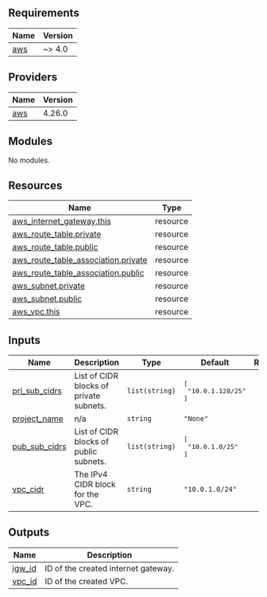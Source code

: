 <!-- BEGIN_TF_DOCS -->
## Requirements

| Name | Version |
|------|---------|
| <a name="requirement_aws"></a> [aws](#requirement\_aws) | ~> 4.0 |

## Providers

| Name | Version |
|------|---------|
| <a name="provider_aws"></a> [aws](#provider\_aws) | 4.26.0 |

## Modules

No modules.

## Resources

| Name | Type |
|------|------|
| [aws_internet_gateway.this](https://registry.terraform.io/providers/hashicorp/aws/latest/docs/resources/internet_gateway) | resource |
| [aws_route_table.private](https://registry.terraform.io/providers/hashicorp/aws/latest/docs/resources/route_table) | resource |
| [aws_route_table.public](https://registry.terraform.io/providers/hashicorp/aws/latest/docs/resources/route_table) | resource |
| [aws_route_table_association.private](https://registry.terraform.io/providers/hashicorp/aws/latest/docs/resources/route_table_association) | resource |
| [aws_route_table_association.public](https://registry.terraform.io/providers/hashicorp/aws/latest/docs/resources/route_table_association) | resource |
| [aws_subnet.private](https://registry.terraform.io/providers/hashicorp/aws/latest/docs/resources/subnet) | resource |
| [aws_subnet.public](https://registry.terraform.io/providers/hashicorp/aws/latest/docs/resources/subnet) | resource |
| [aws_vpc.this](https://registry.terraform.io/providers/hashicorp/aws/latest/docs/resources/vpc) | resource |

## Inputs

| Name | Description | Type | Default | Required |
|------|-------------|------|---------|:--------:|
| <a name="input_pri_sub_cidrs"></a> [pri\_sub\_cidrs](#input\_pri\_sub\_cidrs) | List of CIDR blocks of private subnets. | `list(string)` | <pre>[<br>  "10.0.1.128/25"<br>]</pre> | no |
| <a name="input_project_name"></a> [project\_name](#input\_project\_name) | n/a | `string` | `"None"` | no |
| <a name="input_pub_sub_cidrs"></a> [pub\_sub\_cidrs](#input\_pub\_sub\_cidrs) | List of CIDR blocks of public subnets. | `list(string)` | <pre>[<br>  "10.0.1.0/25"<br>]</pre> | no |
| <a name="input_vpc_cidr"></a> [vpc\_cidr](#input\_vpc\_cidr) | The IPv4 CIDR block for the VPC. | `string` | `"10.0.1.0/24"` | no |

## Outputs

| Name | Description |
|------|-------------|
| <a name="output_igw_id"></a> [igw\_id](#output\_igw\_id) | ID of the created internet gateway. |
| <a name="output_vpc_id"></a> [vpc\_id](#output\_vpc\_id) | ID of the created VPC. |
<!-- END_TF_DOCS -->